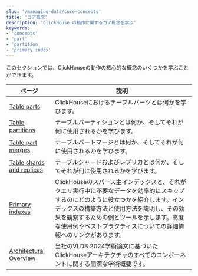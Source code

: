 ```yaml
---
slug: '/managing-data/core-concepts'
title: 'コア概念'
description: 'ClickHouse の動作に関するコア概念を学ぶ'
keywords:
- 'concepts'
- 'part'
- 'partition'
- 'primary index'
---
```




このセクションでは、ClickHouseの動作の核心的な概念のいくつかを学ぶことができます。

| ページ                                         | 説明                                                                                                                                                                                                                   |
|----------------------------------------------|-----------------------------------------------------------------------------------------------------------------------------------------------------------------------------------------------------------------------|
| [Table parts](/parts)                        | ClickHouseにおけるテーブルパーツとは何かを学びます。                                                                                                                                                                        |
| [Table partitions](/partitions)              | テーブルパーティションとは何か、そしてそれが何に使用されるかを学びます。                                                                                                                                                     |
| [Table part merges](/merges)                 | テーブルパートマージとは何か、そしてそれが何に使用されるかを学びます。                                                                                                                                                    |
| [Table shards and replicas](/shards)         | テーブルシャードおよびレプリカとは何か、そしてそれが何に使用されるかを学びます。                                                                                                                                              |
| [Primary indexes](/primary-indexes)          | ClickHouseのスパース主インデックスと、それがクエリ実行中に不要なデータを効率的にスキップするのにどのように役立つかを紹介します。インデックスの構築方法と使用方法を説明し、その効果を観察するための例とツールを示します。高度な使用例やベストプラクティスについての詳細情報へのリンクがあります。 |
| [Architectural Overview](/academic_overview) | 当社のVLDB 2024学術論文に基づいたClickHouseアーキテクチャのすべてのコンポーネントに関する簡潔な学術概要です。                                                                                                    |
